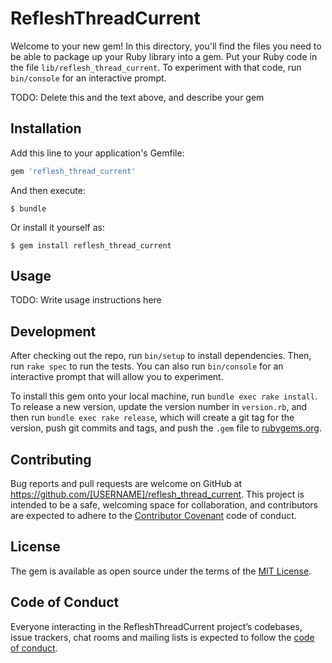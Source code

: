 # RefleshThreadCurrent

Welcome to your new gem! In this directory, you'll find the files you need to be able to package up your Ruby library into a gem. Put your Ruby code in the file `lib/reflesh_thread_current`. To experiment with that code, run `bin/console` for an interactive prompt.

TODO: Delete this and the text above, and describe your gem

## Installation

Add this line to your application's Gemfile:

```ruby
gem 'reflesh_thread_current'
```

And then execute:

    $ bundle

Or install it yourself as:

    $ gem install reflesh_thread_current

## Usage

TODO: Write usage instructions here

## Development

After checking out the repo, run `bin/setup` to install dependencies. Then, run `rake spec` to run the tests. You can also run `bin/console` for an interactive prompt that will allow you to experiment.

To install this gem onto your local machine, run `bundle exec rake install`. To release a new version, update the version number in `version.rb`, and then run `bundle exec rake release`, which will create a git tag for the version, push git commits and tags, and push the `.gem` file to [rubygems.org](https://rubygems.org).

## Contributing

Bug reports and pull requests are welcome on GitHub at https://github.com/[USERNAME]/reflesh_thread_current. This project is intended to be a safe, welcoming space for collaboration, and contributors are expected to adhere to the [Contributor Covenant](http://contributor-covenant.org) code of conduct.

## License

The gem is available as open source under the terms of the [MIT License](https://opensource.org/licenses/MIT).

## Code of Conduct

Everyone interacting in the RefleshThreadCurrent project’s codebases, issue trackers, chat rooms and mailing lists is expected to follow the [code of conduct](https://github.com/[USERNAME]/reflesh_thread_current/blob/master/CODE_OF_CONDUCT.md).
